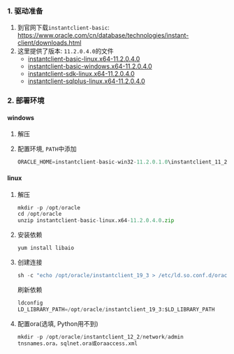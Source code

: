 ### 1. 驱动准备

1. 到官网下载`instantclient-basic`: https://www.oracle.com/cn/database/technologies/instant-client/downloads.html
2. 这里提供了版本: `11.2.0.4.0`的文件
   * [instantclient-basic-linux.x64-11.2.0.4.0](image/20-oracle-%E5%AE%89%E8%A3%85/instantclient-basic-linux.x64-11.2.0.4.0.zip)
   * [instantclient-basic-windows.x64-11.2.0.4.0](image/20-oracle-%E5%AE%89%E8%A3%85/instantclient-basic-windows.x64-11.2.0.4.0.zip)
   * [instantclient-sdk-linux.x64-11.2.0.4.0](image/20-oracle-%E5%AE%89%E8%A3%85/instantclient-sdk-linux.x64-11.2.0.4.0.zip)
   * [instantclient-sqlplus-linux.x64-11.2.0.4.0](image/20-oracle-%E5%AE%89%E8%A3%85/instantclient-sqlplus-linux.x64-11.2.0.4.0.zip)

### 2. 部署环境

#### windows

1. 解压

2. 配置环境, `PATH`中添加

   ```python
   ORACLE_HOME=instantclient-basic-win32-11.2.0.1.0\instantclient_11_2
   ```

#### linux

1. 解压

   ```python
   mkdir -p /opt/oracle
   cd /opt/oracle
   unzip instantclient-basic-linux.x64-11.2.0.4.0.zip
   ```

2. 安装依赖

   ```python
   yum install libaio
   ```

3. 创建连接

   ```python
   sh -c "echo /opt/oracle/instantclient_19_3 > /etc/ld.so.conf.d/oracle-instantclient.conf"
   ```

   刷新依赖

   ```python
   ldconfig
   LD_LIBRARY_PATH=/opt/oracle/instantclient_19_3:$LD_LIBRARY_PATH
   ```

4. 配置ora(选填, Python用不到)

   ```python
   mkdir -p /opt/oracle/instantclient_12_2/network/admin
   tnsnames.ora，sqlnet.ora或oraaccess.xml
   ```

   






